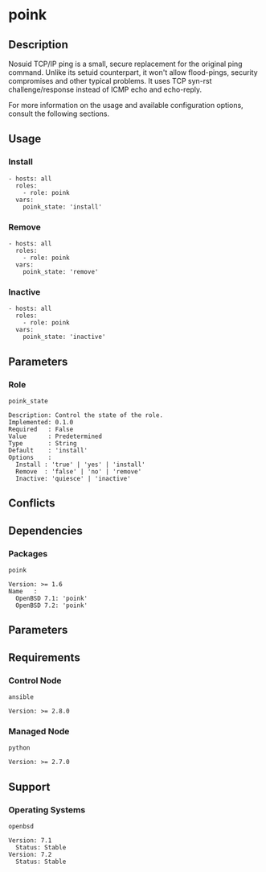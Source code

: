 # poink

## Description

Nosuid TCP/IP ping is a small, secure replacement for the original ping command.
Unlike its setuid counterpart, it won't allow flood-pings, security compromises
and other typical problems. It uses TCP syn-rst challenge/response instead of
ICMP echo and echo-reply.

For more information on the usage and available configuration options,
consult the following sections.

## Usage

### Install

```
- hosts: all
  roles:
    - role: poink
  vars:
    poink_state: 'install'
```

### Remove

```
- hosts: all
  roles:
    - role: poink
  vars:
    poink_state: 'remove'
```

### Inactive

```
- hosts: all
  roles:
    - role: poink
  vars:
    poink_state: 'inactive'
```

## Parameters

### Role

`poink_state`

    Description: Control the state of the role.
    Implemented: 0.1.0
    Required   : False
    Value      : Predetermined
    Type       : String
    Default    : 'install'
    Options    :
      Install : 'true' | 'yes' | 'install'
      Remove  : 'false' | 'no' | 'remove'
      Inactive: 'quiesce' | 'inactive'

## Conflicts

## Dependencies

### Packages

`poink`

    Version: >= 1.6
    Name   :
      OpenBSD 7.1: 'poink'
      OpenBSD 7.2: 'poink'

## Parameters

## Requirements

### Control Node

`ansible`

    Version: >= 2.8.0

### Managed Node

`python`

    Version: >= 2.7.0

## Support

### Operating Systems

`openbsd`

    Version: 7.1
      Status: Stable
    Version: 7.2
      Status: Stable
